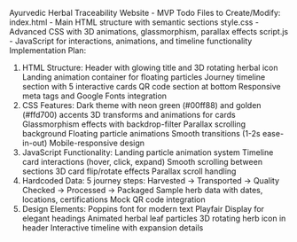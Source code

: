 Ayurvedic Herbal Traceability Website - MVP Todo
Files to Create/Modify:
index.html - Main HTML structure with semantic sections
style.css - Advanced CSS with 3D animations, glassmorphism, parallax effects
script.js - JavaScript for interactions, animations, and timeline functionality
Implementation Plan:
1. HTML Structure:
Header with glowing title and 3D rotating herbal icon
Landing animation container for floating particles
Journey timeline section with 5 interactive cards
QR code section at bottom
Responsive meta tags and Google Fonts integration
2. CSS Features:
Dark theme with neon green (#00ff88) and golden (#ffd700) accents
3D transforms and animations for cards
Glassmorphism effects with backdrop-filter
Parallax scrolling background
Floating particle animations
Smooth transitions (1-2s ease-in-out)
Mobile-responsive design
3. JavaScript Functionality:
Landing particle animation system
Timeline card interactions (hover, click, expand)
Smooth scrolling between sections
3D card flip/rotate effects
Parallax scroll handling
4. Hardcoded Data:
5 journey steps: Harvested → Transported → Quality Checked → Processed → Packaged
Sample herb data with dates, locations, certifications
Mock QR code integration
5. Design Elements:
Poppins font for modern text
Playfair Display for elegant headings
Animated herbal leaf particles
3D rotating herb icon in header
Interactive timeline with expansion details
